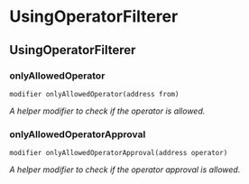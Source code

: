 # UsingOperatorFilterer

## UsingOperatorFilterer

### onlyAllowedOperator

```solidity
modifier onlyAllowedOperator(address from)
```

_A helper modifier to check if the operator is allowed._

### onlyAllowedOperatorApproval

```solidity
modifier onlyAllowedOperatorApproval(address operator)
```

_A helper modifier to check if the operator approval is allowed._
